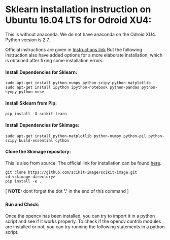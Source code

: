 # Sklearn installation instruction on Ubuntu 16.04 LTS for Odroid XU4:

This is without anaconda. We do not have anaconda on the Odroid XU4.
Python version is 2.7. 

Official instructions are given in [Instructions link](http://scikit-learn.org/stable/install.html)
But the following instruction also have added options for a more elaborate installation, which is obtained after fixing some installation errors.

#### Install Dependencies for Sklearn:
```
sudo apt-get install python-numpy python-scipy python-matplotlib 
sudo apt-get install ipython ipython-notebook python-pandas python-sympy python-nose
```

#### Install Sklearn from Pip:
```
pip install -U scikit-learn
```

#### Install Dependencies for Skimage:
```
sudo apt-get install python-matplotlib python-numpy python-pil python-scipy build-essential cython
```

#### Clone the Skimage repository:

This is also from source. The official link for installation can be found [here](http://scikit-image.org/docs/dev/install.html).

```
git clone https://github.com/scikit-image/scikit-image.git
cd <skimage-directory>
pip install -e .
```

[ **NOTE:** dont forget the dot **'.'** in the end of this command ]

#### Run and Check:
Once the opencv has been installed, you can try to import it in a python script and see if it works properly.
To check if the opencv contrib modules are installed or not, you can try running the following statements in a python script.
